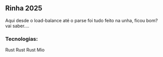 ## Rinha 2025

Aqui desde o load-balance até o parse foi tudo feito na unha, ficou bom? vai saber....


### Tecnologias:
Rust
Rust
Rust
Mio